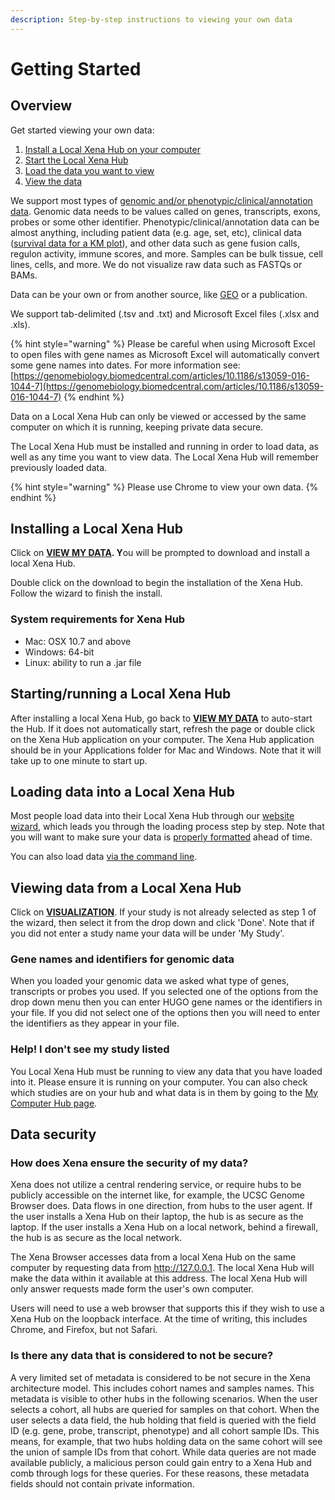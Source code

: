 ```yaml
---
description: Step-by-step instructions to viewing your own data
---
```


# Getting Started

## **Overview**

Get started viewing your own data:

1. [Install a Local Xena Hub on your computer](getting-started.md#installing-a-local-xena-hub)
2. [Start the Local Xena Hub](getting-started.md#starting-running-a-local-xena-hub)
3. [Load the data you want to view](getting-started.md#loading-data-into-a-local-xena-hub)
4. [View the data](getting-started.md#viewing-data-from-a-local-xena-hub)

We support most types of [genomic and/or phenotypic/clinical/annotation data](data-format-specifications.md). Genomic data needs to be values called on genes, transcripts, exons, probes or some other identifier. Phenotypic/clinical/annotation data can be almost anything, including patient data (e.g. age, set, etc), clinical data ([survival data for a KM plot](km-plots-using-data-from-a-local-xena-hub.md)), and other data such as gene fusion calls, regulon activity, immune scores, and more. Samples can be bulk tissue, cell lines, cells, and more. We do not visualize raw data such as FASTQs or BAMs.

Data can be your own or from another source, like [GEO](https://www.ncbi.nlm.nih.gov/geo/) or a publication.

We support tab-delimited (.tsv and .txt) and Microsoft Excel files (.xlsx and .xls).&#x20;

{% hint style="warning" %}
Please be careful when using Microsoft Excel to open files with gene names as Microsoft Excel will automatically convert some gene names into dates. For more information see: [https://genomebiology.biomedcentral.com/articles/10.1186/s13059-016-1044-7](https://genomebiology.biomedcentral.com/articles/10.1186/s13059-016-1044-7)
{% endhint %}

Data on a Local Xena Hub can only be viewed or accessed by the same computer on which it is running, keeping private data secure.

The Local Xena Hub must be installed and running in order to load data, as well as any time you want to view data. The Local Xena Hub will remember previously loaded data.

{% hint style="warning" %}
Please use Chrome to view your own data.
{% endhint %}

## **Installing a Local Xena Hub**

Click on [**VIEW MY DATA**](https://xenabrowser.net/datapages/?addHub=https%3A%2F%2Flocal.xena.ucsc.edu%3A7223\&host=https%3A%2F%2Flocal.xena.ucsc.edu%3A7223)**. Y**ou will be prompted to download and install a local Xena Hub.&#x20;

Double click on the download to begin the installation of the Xena Hub. Follow the wizard to finish the install.

### System requirements for Xena Hub

* Mac: OSX 10.7 and above
* Windows: 64-bit
* Linux: ability to run a .jar file

## **Starting/running a Local Xena Hub**

After installing a local Xena Hub, go back to [**VIEW MY DATA**](https://xenabrowser.net/datapages/?host=https%3A%2F%2Flocal.xena.ucsc.edu%3A7223) to auto-start the Hub. If it does not automatically start, refresh the page or double click on the Xena Hub application on your computer. The Xena Hub application should be in your Applications folder for Mac and Windows. Note that it will take up to one minute to start up.

## **Loading data into a Local Xena Hub**

Most people load data into their Local Xena Hub through our [website wizard](http://xenabrowser.net/datapages/?addHub=https%3A%2F%2Flocal.xena.ucsc.edu%3A7223\&host=https%3A%2F%2Flocal.xena.ucsc.edu%3A7223), which leads you through the loading process step by step. Note that you will want to make sure your data is [properly formatted](data-format-specifications.md) ahead of time.

You can also load data [via the command line](loading-data-from-the-command-line.md).

## **Viewing data from a Local Xena Hub**

Click on [**VISUALIZATION**](https://xenabrowser.net/). If your study is not already selected as step 1 of the wizard, then select it from the drop down and click 'Done'. Note that if you did not enter a study name your data will be under 'My Study'.

### Gene names and identifiers for genomic data

When you loaded your genomic data we asked what type of genes, transcripts or probes you used. If you selected one of the options from the drop down menu then you can enter HUGO gene names or the identifiers in your file. If you did not select one of the options then you will need to enter the identifiers as they appear in your file.

### Help! I don't see my study listed

You Local Xena Hub must be running to view any data that you have loaded into it. Please ensure it is running on your computer. You can also check which studies are on your hub and what data is in them by going to the [My Computer Hub page](https://xenabrowser.net/datapages/?host=https%3A%2F%2Flocal.xena.ucsc.edu%3A7223).

## Data security

### How does Xena ensure the security of my data?

Xena does not utilize a central rendering service, or require hubs to be publicly accessible on the internet like, for example, the UCSC Genome Browser does.  Data flows in one direction, from hubs to the user agent. If the user installs a Xena Hub on their laptop, the hub is as secure as the laptop. If the user installs a Xena Hub on a local network, behind a firewall, the hub is as secure as the local network.

The Xena Browser accesses data from a local Xena Hub on the same computer by requesting data from http://127.0.0.1. The local Xena Hub will make the data within it available at this address. The local Xena Hub will only answer requests made form the user's own computer.&#x20;

Users will need to use a web browser that supports this if they wish to use a Xena Hub on the loopback interface. At the time of writing, this includes Chrome, and Firefox, but not Safari.

### Is there any data that is considered to not be secure?

A very limited set of metadata is considered to be not secure in the Xena architecture model. This includes cohort names and samples names. This metadata is visible to other hubs in the following scenarios. When the user selects a cohort, all hubs are queried for samples on that cohort. When the user selects a data field, the hub holding that field is queried with the field ID (e.g. gene, probe, transcript, phenotype) and all cohort sample IDs. This means, for example, that two hubs holding data on the same cohort will see the union of sample IDs from that cohort. While data queries are not made available publicly, a malicious person could gain entry to a Xena Hub and comb through logs for these queries. For these reasons, these metadata fields should not contain private information.
